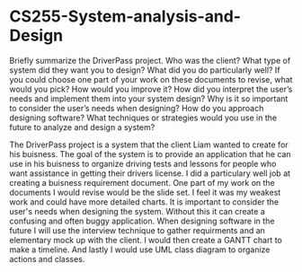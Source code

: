 # CS255-System-analysis-and-Design
Briefly summarize the DriverPass project. Who was the client? What type of system did they want you to design?
What did you do particularly well?
If you could choose one part of your work on these documents to revise, what would you pick? How would you improve it?
How did you interpret the user’s needs and implement them into your system design? Why is it so important to consider the user’s needs when designing?
How do you approach designing software? What techniques or strategies would you use in the future to analyze and design a system?

The DriverPass project is a system that the client Liam wanted to create for his buisness. The goal of the system is to provide an application that he can use in his buisness to organize driving tests and lessons for people who want assistance in getting their drivers license. I did a particulary well job at creating a buisness requirement document. One part of my work on the documents I would revise would be the slide set. I feel it was my weakest work and could have more detailed charts. It is important to consider the user's needs when designing the system. Without this it can create a confusing and often buggy application. When designing software in the future I will use the interview technique to gather requirments and an elementary mock up with the client. I would then create a GANTT chart to make a timeline. And lastly I would use UML class diagram to organize actions and classes.
